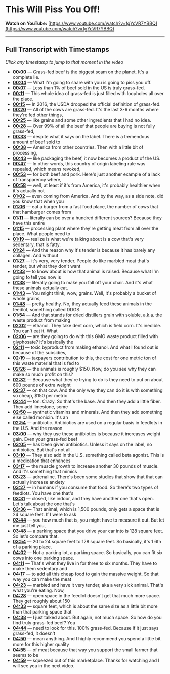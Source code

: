 # This Will Piss You Off!

**Watch on YouTube:** [https://www.youtube.com/watch?v=fgYcVR7YBBQ](https://www.youtube.com/watch?v=fgYcVR7YBBQ)

---

## Full Transcript with Timestamps

*Click any timestamp to jump to that moment in the video*

- **[00:00](https://www.youtube.com/watch?v=fgYcVR7YBBQ&t=0s)** — Grass-fed beef is the biggest scam on the planet. It's a complete lie.
- **[00:04](https://www.youtube.com/watch?v=fgYcVR7YBBQ&t=4s)** — What I'm going to share with you is going to piss you off.
- **[00:07](https://www.youtube.com/watch?v=fgYcVR7YBBQ&t=7s)** — Less than 1% of beef sold in the US is truly grass-fed.
- **[00:11](https://www.youtube.com/watch?v=fgYcVR7YBBQ&t=11s)** — This whole idea of grass-fed is just filled with loopholes all over the place.
- **[00:15](https://www.youtube.com/watch?v=fgYcVR7YBBQ&t=15s)** — In 2016, the USDA dropped the official definition of grass-fed.
- **[00:20](https://www.youtube.com/watch?v=fgYcVR7YBBQ&t=20s)** — All of the cows are grass-fed. It's the last 3-6 months where they're fed other things,
- **[00:25](https://www.youtube.com/watch?v=fgYcVR7YBBQ&t=25s)** — like grains and some other ingredients that I had no idea.
- **[00:28](https://www.youtube.com/watch?v=fgYcVR7YBBQ&t=28s)** — Over 99% of all the beef that people are buying is not fully grass-fed,
- **[00:33](https://www.youtube.com/watch?v=fgYcVR7YBBQ&t=33s)** — despite what it says on the label. There is a tremendous amount of beef sold to
- **[00:38](https://www.youtube.com/watch?v=fgYcVR7YBBQ&t=38s)** — America from other countries. Then with a little bit of processing,
- **[00:43](https://www.youtube.com/watch?v=fgYcVR7YBBQ&t=43s)** — like packaging the beef, it now becomes a product of the US.
- **[00:47](https://www.youtube.com/watch?v=fgYcVR7YBBQ&t=47s)** — In other words, this country of origin labeling rule was repealed, which means revoked,
- **[00:53](https://www.youtube.com/watch?v=fgYcVR7YBBQ&t=53s)** — for both beef and pork. Here's just another example of a lack of transparency where,
- **[00:58](https://www.youtube.com/watch?v=fgYcVR7YBBQ&t=58s)** — well, at least if it's from America, it's probably healthier when it's actually not
- **[01:02](https://www.youtube.com/watch?v=fgYcVR7YBBQ&t=62s)** — even coming from America. And by the way, as a side note, did you know that when you
- **[01:06](https://www.youtube.com/watch?v=fgYcVR7YBBQ&t=66s)** — eat a burger from a fast food place, the number of cows that that hamburger comes from
- **[01:11](https://www.youtube.com/watch?v=fgYcVR7YBBQ&t=71s)** — literally can be over a hundred different sources? Because they have this entire
- **[01:15](https://www.youtube.com/watch?v=fgYcVR7YBBQ&t=75s)** — processing plant where they're getting meat from all over the place. What people need to
- **[01:19](https://www.youtube.com/watch?v=fgYcVR7YBBQ&t=79s)** — realize is what we're talking about is a cow that's very sedentary, that is fatty.
- **[01:24](https://www.youtube.com/watch?v=fgYcVR7YBBQ&t=84s)** — And the reason why it's tender is because it has barely any collagen. And without
- **[01:27](https://www.youtube.com/watch?v=fgYcVR7YBBQ&t=87s)** — it's very, very tender. People do like marbled meat that's tender, but what they don't want
- **[01:33](https://www.youtube.com/watch?v=fgYcVR7YBBQ&t=93s)** — to know about is how that animal is raised. Because what I'm going to tell you now is
- **[01:38](https://www.youtube.com/watch?v=fgYcVR7YBBQ&t=98s)** — literally going to make you fall off your chair. And it's what these animals actually eat.
- **[01:43](https://www.youtube.com/watch?v=fgYcVR7YBBQ&t=103s)** — You might think, wow, grains. Well, it's probably a bucket of whole grains,
- **[01:48](https://www.youtube.com/watch?v=fgYcVR7YBBQ&t=108s)** — pretty healthy. No, they actually feed these animals in the feedlot, something called DDGS.
- **[01:54](https://www.youtube.com/watch?v=fgYcVR7YBBQ&t=114s)** — And that stands for dried distillers grain with soluble, a.k.a. the waste product from making
- **[02:02](https://www.youtube.com/watch?v=fgYcVR7YBBQ&t=122s)** — ethanol. They take dent corn, which is field corn. It's inedible. You can't eat it. What
- **[02:06](https://www.youtube.com/watch?v=fgYcVR7YBBQ&t=126s)** — are they going to do with this GMO waste product filled with glyphosate? It's basically the
- **[02:11](https://www.youtube.com/watch?v=fgYcVR7YBBQ&t=131s)** — toxic byproduct from making ethanol. And what I found out is because of the subsidies,
- **[02:19](https://www.youtube.com/watch?v=fgYcVR7YBBQ&t=139s)** — taxpayers contribution to this, the cost for one metric ton of this waste material that is fed to
- **[02:26](https://www.youtube.com/watch?v=fgYcVR7YBBQ&t=146s)** — the animals is roughly $150. Now, do you see why they can make so much profit on this?
- **[02:32](https://www.youtube.com/watch?v=fgYcVR7YBBQ&t=152s)** — Because what they're trying to do is they need to put on about 600 pounds of extra weight
- **[02:37](https://www.youtube.com/watch?v=fgYcVR7YBBQ&t=157s)** — on that cow. And the only way they can do it is with something so cheap, $150 per metric
- **[02:44](https://www.youtube.com/watch?v=fgYcVR7YBBQ&t=164s)** — ton. Crazy. So that's the base. And then they add a little fiber. They add limestone, some
- **[02:50](https://www.youtube.com/watch?v=fgYcVR7YBBQ&t=170s)** — synthetic vitamins and minerals. And then they add something else called monicin. It's an
- **[02:54](https://www.youtube.com/watch?v=fgYcVR7YBBQ&t=174s)** — antibiotic. Antibiotics are used on a regular basis in feedlots in the U.S. And the reason
- **[03:00](https://www.youtube.com/watch?v=fgYcVR7YBBQ&t=180s)** — why they use these antibiotics is because it increases weight gain. Even your grass-fed beef
- **[03:05](https://www.youtube.com/watch?v=fgYcVR7YBBQ&t=185s)** — has been given antibiotics. Unless it says on the label, no antibiotics. But that's not all.
- **[03:10](https://www.youtube.com/watch?v=fgYcVR7YBBQ&t=190s)** — They also add in the U.S. something called beta agonist. This is a medication that enhances
- **[03:17](https://www.youtube.com/watch?v=fgYcVR7YBBQ&t=197s)** — the muscle growth to increase another 30 pounds of muscle. And it's something that mimics
- **[03:23](https://www.youtube.com/watch?v=fgYcVR7YBBQ&t=203s)** — adrenaline. There's been some studies that show that that can actually increase anxiety
- **[03:27](https://www.youtube.com/watch?v=fgYcVR7YBBQ&t=207s)** — in humans if you consume that food. So there's two types of feedlots. You have one that's
- **[03:31](https://www.youtube.com/watch?v=fgYcVR7YBBQ&t=211s)** — closed, like indoor, and they have another one that's open. Let's talk about the one that's
- **[03:36](https://www.youtube.com/watch?v=fgYcVR7YBBQ&t=216s)** — That animal, which is 1,500 pounds, only gets a space that is 24 square feet. If I were to ask
- **[03:44](https://www.youtube.com/watch?v=fgYcVR7YBBQ&t=224s)** — you how much that is, you might have to measure it out. But let me just tell you,
- **[03:48](https://www.youtube.com/watch?v=fgYcVR7YBBQ&t=228s)** — a parking space that you drive your car into is 128 square feet. So let's compare that.
- **[03:54](https://www.youtube.com/watch?v=fgYcVR7YBBQ&t=234s)** — 20 to 24 square feet to 128 square feet. So basically, it's 1 6th of a parking place.
- **[04:02](https://www.youtube.com/watch?v=fgYcVR7YBBQ&t=242s)** — Not a parking lot, a parking space. So basically, you can fit six cows into one parking space.
- **[04:11](https://www.youtube.com/watch?v=fgYcVR7YBBQ&t=251s)** — That's what they live in for three to six months. They have to make them sedentary and
- **[04:17](https://www.youtube.com/watch?v=fgYcVR7YBBQ&t=257s)** — to add all this cheap food to gain the massive weight. So that way you can make the meat
- **[04:23](https://www.youtube.com/watch?v=fgYcVR7YBBQ&t=263s)** — marbled and have it very tender, aka a very sick animal. That's what you're eating. Now,
- **[04:28](https://www.youtube.com/watch?v=fgYcVR7YBBQ&t=268s)** — open space in the feedlot doesn't get that much more space. They get roughly about 150
- **[04:33](https://www.youtube.com/watch?v=fgYcVR7YBBQ&t=273s)** — square feet, which is about the same size as a little bit more than that parking space that
- **[04:38](https://www.youtube.com/watch?v=fgYcVR7YBBQ&t=278s)** — I just talked about. But again, not much space. So how do you find truly grass-fed beef? You
- **[04:44](https://www.youtube.com/watch?v=fgYcVR7YBBQ&t=284s)** — need to look for this. 100% grass-fed. Because if it just says grass-fed, it doesn't
- **[04:50](https://www.youtube.com/watch?v=fgYcVR7YBBQ&t=290s)** — mean anything. And I highly recommend you spend a little bit more for this higher quality
- **[04:55](https://www.youtube.com/watch?v=fgYcVR7YBBQ&t=295s)** — of meat because that way you support the small farmer that seems to be
- **[04:59](https://www.youtube.com/watch?v=fgYcVR7YBBQ&t=299s)** — squeezed out of this marketplace. Thanks for watching and I will see you in the next video.
